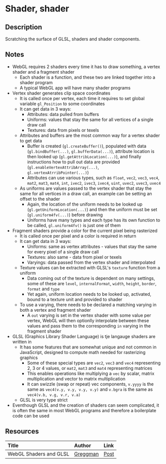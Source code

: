 # Shader, shader

## Description

Scratching the surface of GLSL, shaders and shader components.

## Notes
- WebGL requires 2 shaders every time it has to draw something, a vertex shader and a fragment shader
  - Each shader is a function, and these two are linked together into a shader program
  - A typical WebGL app will have many shader programs
- Vertex shader generates clip space coordinates
  - It is called once per vertex, each time it requires to set global variable `gl_Position` to some coordinates
  - It can get data in 3 ways:
    - Attributes: data pulled from buffers
    - Uniforms: values that stay the same for all vertices of a single draw call
    - Textures: data from pixels or texels
  - Attributes and buffers are the most common way for a vertex shader to get data
    - Buffer is created (`gl.createBuffer()`), populated with data (`gl.bindBuffer(...)`, `gl.bufferData(...)`), attribute location is then looked up (`gl.getAttribLocation(...)`), and finally instructions how to pull out data are provided (`gl.enableVertexAttribArray(...)`, `gl.vertexAtrribPointer(...)`)
    - Attributes can use various types, such as `float`, `vec2`, `vec3`, `vec4`, `mat2`, `mat3`, `mat4`, `int`, `ivec2`, `ivec3`, `ivec4`, `uint`, `uvec2`, `uvec3`, `uvec4`
  - As uniforms are values passed to the vertex shader that stay the same for all vertices in a draw call, an example can be setting an offset to the shader
    - Again, the location of the uniform needs to be looked up (`gl.getUniformLocation(...)`) and then the uniform must be set (`gl.uniform4fv(...)`) before drawing
    - Uniforms have many types and each type has its own function to be called, `gl.uniform4fv()` is just one of them
- Fragment shaders provide a color for the current pixel being rasterized
  - It is called once per pixel and a color is required in return
  - It can get data in 3 ways:
    - Uniforms: same as vertex attributes - values that stay the same for every pixel of a single draw call
    - Textures: also same - data from pixel or texels
    - Varyings: data passed from the vertex shader and interpolated
  - Texture values can be extracted with GLSL's `texture` function from a uniform
    - Data coming out of the texture is dependent on many settings, some of these are `level`, `internalFormat`, `width`, `height`, `border`, `format` and `type`
    - Yet again, uniform location needs to be looked up, activated, bound to a texture unit and provided to shader
  - To use a varying, there needs to be declared a matching varying in both a vertex and fragment shader
    - A `out` varying is set in the vertex shader with some value per vertex, WebGL will then optionlly interpolate between these values and pass them to the corresponding `in` varying in the fragment shader
- GLSL (Graphics Library Shader Language) is tje langauge shaders are written in
  - It has some features that are somewhat unique and not common in JavaScript, designed to compute math needed for rasterizing graphics
    - Some of these special types are `vec2`, `vec3` and `vec4` representing 2, 3 or 4 values, or `mat2`, `mat3` and `mat4` representing matrices
    - This enables operations like multiplying a `vec` by scalar, matrix multiplication and vector to matrix multiplication
    - It can swizzle (swap or repeat) vec components, `v.yyyy` is the same as `vec4(v.y, v.y, v.y, v.y)` and `v.bgra` is the same as `vec4(v.b, v.g, v.r, v.a)`
  - GLSL is very type strict
- Eventhough GLSL and the creation of shaders can seem complicated, it is often the same in most WebGL programs and therefore a boilerplate code can be used

## Resources
| Title | Author | Link |
| :---   | :---  | :---  |
| WebGL Shaders and GLSL | [Greggman](https://github.com/greggman) | [Post](https://webgl2fundamentals.org/webgl/lessons/webgl-shaders-and-glsl.html) |
